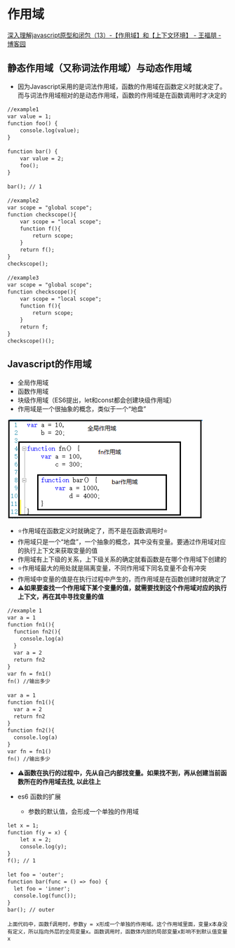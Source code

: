 # 作用域
[深入理解javascript原型和闭包（13）-【作用域】和【上下文环境】 - 王福朋 - 博客园](http://www.cnblogs.com/wangfupeng1988/p/3991995.html)

## 静态作用域（又称词法作用域）与动态作用域
* 因为Javascript采用的是词法作用域，函数的作用域在函数定义时就决定了。而与词法作用域相对的是动态作用域，函数的作用域是在函数调用时才决定的
```
//example1
var value = 1;
function foo() {
	console.log(value);
}

function bar() {
	var value = 2;
	foo();
}

bar(); // 1

//example2
var scope = "global scope";
function checkscope(){
    var scope = "local scope";
    function f(){
        return scope;
    }
    return f();
}
checkscope();

//example3
var scope = "global scope";
function checkscope(){
    var scope = "local scope";
    function f(){
        return scope;
    }
    return f;
}
checkscope()();
```

## Javascript的作用域
* 全局作用域
* 函数作用域
* 块级作用域（ES6提出，let和const都会创建块级作用域）
* 作用域是一个很抽象的概念，类似于一个“地盘”

![](./assets/scope-1.png)
* ⭐️作用域在函数定义时就确定了，而不是在函数调用时⭐️
* 作用域只是一个“地盘”，一个抽象的概念，其中没有变量。要通过作用域对应的执行上下文来获取变量的值
* 作用域有上下级的关系，上下级关系的确定就看函数是在哪个作用域下创建的
* ⭐️作用域最大的用处就是隔离变量，不同作用域下同名变量不会有冲突
* 作用域中变量的值是在执行过程中产生的，而作用域是在函数创建时就确定了
* ⚠️**如果要查找一个作用域下某个变量的值，就需要找到这个作用域对应的执行上下文，再在其中寻找变量的值**

```
//example 1
var a = 1
function fn1(){
  function fn2(){
    console.log(a)
  }
  var a = 2
  return fn2
}
var fn = fn1()
fn() //输出多少

var a = 1
function fn1(){
  var a = 2
  return fn2
}
function fn2(){
  console.log(a)
}
var fn = fn1()
fn() //输出多少
```

* ⚠️**函数在执行的过程中，先从自己内部找变量。如果找不到，再从创建当前函数所在的作用域去找, 以此往上**

* es6 函数的扩展
	* 参数的默认值，会形成一个单独的作用域
```
let x = 1;
function f(y = x) {
	let x = 2;
	console.log(y);
}
f(); // 1

let foo = 'outer';
function bar(func = () => foo) {
  let foo = 'inner';
  console.log(func());
}
bar(); // outer

上面代码中，函数f调用时，参数y = x形成一个单独的作用域。这个作用域里面，变量x本身没有定义，所以指向外层的全局变量x。函数调用时，函数体内部的局部变量x影响不到默认值变量x
```